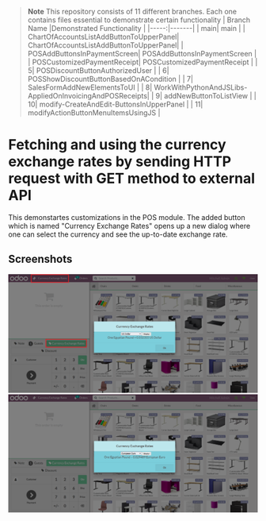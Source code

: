> **Note**
> This repository consists of 11 different branches. Each one contains files essential to demonstrate certain functionality
> | Branch Name |Demonstrated Functionality |
> |-----:|-------|
> |     main| main      |
> |     ChartOfAccountsListAddButtonToUpperPanel| ChartOfAccountsListAddButtonToUpperPanel|
> |     POSAddButtonsInPaymentScreen| POSAddButtonsInPaymentScreen       |
> |     POSCustomizedPaymentReceipt| POSCustomizedPaymentReceipt       |
> |     5| POSDiscountButtonAuthorizedUser       |
> |     6| POSShowDiscountButtonBasedOnACondition       |
> |     7| SalesFormAddNewElementsToUI       |
> |     8| WorkWithPythonAndJSLibs-AppliedOnInvoicingAndPOSReceipts|
> |     9| addNewButtonToListView       |
> |    10| modify-CreateAndEdit-ButtonsInUpperPanel       |
> |    11| modifyActionButtonMenuItemsUsingJS       |
  
# Fetching and using the currency exchange rates by sending HTTP request with GET method to external API
This demonstartes customizations in the POS module. The added button which is named "Currency Exchange Rates" opens up a new dialog where one can select the currency and see the up-to-date exchange rate.

## Screenshots

<picture>
 <img alt="Screenshot1" src="https://raw.githubusercontent.com/ambientWave/Odoo-Frontend-Backend-Customization/main/custom/main.png">
</picture>

<picture>
 <img alt="Screenshot2" src="https://raw.githubusercontent.com/ambientWave/Odoo-Frontend-Backend-Customization/main/custom/main2.png">
</picture>
